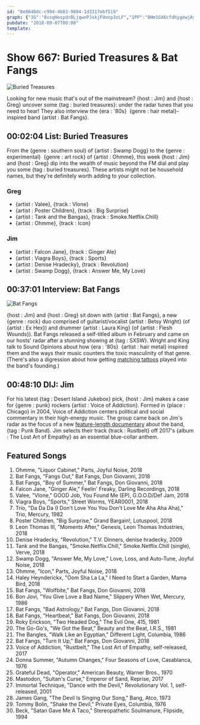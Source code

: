 ```yaml
---
id: "8e0648dc-c994-4b83-9084-1d3317ebf519"
graph: {"3G":"8vsqHospdrBLjqwnPJxkjF9onp3zLF","1PP":"BHm1GX6cfdhygewjAyynFjmkRjAyynKa3pljAyynjAyynyRf7FKa3plyRf7F","28A":"8sK0wX6cfd8sK0wBLsPG8sK0wgRNMo8sK0wBExY48sK0wMOJ5z8sK0wwnkzOBExY4wnkzO"}
pubdate: "2018-09-07T00:00"
template: 
---
```






# Show 667: Buried Treasures & Bat Fangs

![Buried Treasures](https://static.soundopinions.org/images/2018/vinyl1.jpg)

Looking for new music that's out of the mainstream? {host : Jim} and {host : Greg} uncover some {tag : buried treasures}: under the radar tunes that you need to hear! They also interview the {era : '80s}  {genre : hair metal}-inspired band {artist : Bat Fangs}.



## 00:02:04 List: Buried Treasures

From the {genre : southern soul} of {artist : Swamp Dogg} to the {genre : experimental}  {genre : art rock} of {artist : Ohmme}, this week {host : Jim} and {host : Greg} dip into the wealth of music beyond the FM dial and play you some {tag : buried treasures}. These artists might not be household names, but they're definitely worth adding to your collection.


### Greg

- {artist : Valee}, {track : Vlone}
- {artist : Poster Children}, {track : Big Surprise}
- {artist : Tank and the Bangas}, {track : Smoke.Netflix.Chill}
- {artist : Ohmme}, {track : Icon}


### Jim

- {artist : Falcon Jane}, {track : Ginger Ale}
- {artist : Viagra Boys}, {track : Sports}
- {artist : Denise Hradecky}, {track : Revolution}
- {artist : Swamp Dogg}, {track : Answer Me, My Love}



## 00:37:01 Interview: Bat Fangs

![Bat Fangs](https://static.soundopinions.org/assets/667/1PP0.jpg)

{host : Jim} and {host : Greg} sit down with {artist : Bat Fangs}, a new {genre : rock} duo comprised of guitarist/vocalist {artist : Betsy Wright} (of {artist : Ex Hex}) and drummer {artist : Laura King} (of {artist : Flesh Wounds}). Bat Fangs released a self-titled album in February and came on our hosts' radar after a stunning showing at {tag : SXSW}. Wright and King talk to Sound Opinions about how {era : '80s}  {artist : hair metal} inspired them and the ways their music counters the toxic masculinity of that genre. (There's also a digression about how getting [matching tattoos](https://static.soundopinions.org/images/2018/BatFangsAG.jpg) played into the band's founding.)



## 00:48:10 DIJ: Jim

For his latest {tag : Desert Island Jukebox} pick, {host : Jim} makes a case for {genre : punk} rockers {artist : Voice of Addiction}. Formed in {place : Chicago} in 2004, Voice of Addiction centers political and social commentary in their high-energy music. The group came back on Jim's radar as the focus of a new [feature-length documentary](https://www.punkbandthemovie.com/) about the band, {tag : Punk Band}. Jim selects their track {track : Rustbelt} off 2017's {album : The Lost Art of Empathy} as an essential blue-collar anthem.



## Featured Songs

1. Ohmme, "Liquor Cabinet," Parts, Joyful Noise, 2018
2. Bat Fangs, "Fangs Out," Bat Fangs, Don Giovanni, 2018
3. Bat Fangs, "Boy of Summer," Bat Fangs, Don Giovanni, 2018
4. Falcon Jane, "Ginger Ale," Feelin' Freaky, Darling Recordings, 2018
5. Valee, "Vlone," GOOD Job, You Found Me (EP), G.O.O.D/Def Jam, 2018
6. Viagra Boys, "Sports," Street Worms, YEAR0001, 2018
7. Trio, "Da Da Da (I Don't Love You You Don't Love Me Aha Aha Aha)," Trio, Mercury, 1982
8. Poster Children, "Big Surprise," Grand Bargain!, Lotuspool, 2018
9. Leon Thomas III, "Moments After," Genesis, Leon Thomas Industries, 2018
10. Denise Hradecky, "Revolution," T.V. Dinners, denise hradecky, 2009
11. Tank and the Bangas, "Smoke.Netflix.Chill," Smoke.Netflix.Chill (single), Verve, 2018
12. Swamp Dogg, "Answer Me, My Love," Love, Loss, and Auto-Tune, Joyful Noise, 2018
13. Ohmme, "Icon," Parts, Joyful Noise, 2018
14. Haley Heynderickx, "Oom Sha La La," I Need to Start a Garden, Mama Bird, 2018
15. Bat Fangs, "Wolfbite," Bat Fangs, Don Giovanni, 2018
16. Bon Jovi, "You Give Love a Bad Name," Slippery When Wet, Mercury, 1986
17. Bat Fangs, "Bad Astrology," Bat Fangs, Don Giovanni, 2018
18. Bat Fangs, "Heartbeat," Bat Fangs, Don Giovanni, 2018
19. Roky Erickson, "Two Headed Dog," The Evil One, 415, 1981
20. The Go-Go's, "We Got the Beat," Beauty and the Beat, I.R.S., 1981
21. The Bangles, "Walk Like an Egyptian," Different Light, Columbia, 1986
22. Bat Fangs, "Turn It Up," Bat Fangs, Don Giovanni, 2018
23. Voice of Addiction, "Rustbelt," The Lost Art of Empathy, self-released, 2017
24. Donna Summer, "Autumn Changes," Four Seasons of Love, Casablanca, 1976
25. Grateful Dead, "Operator," American Beauty, Warner Bros., 1970
26. Mastodon, "Sultan's Curse," Emperor of Sand, Reprise, 2017
27. Immortal Technique, "Dance with the Devil," Revolutionary Vol. 1, self-released, 2001
28. James Gang, "The Devil Is Singing Our Song," Bang, Atco, 1973
29. Tommy Bolin, "Shake the Devil," Private Eyes, Columbia, 1976
30. Beck, "Satan Gave Me A Taco," Stereopathetic Soulmanure, Flipside, 1994